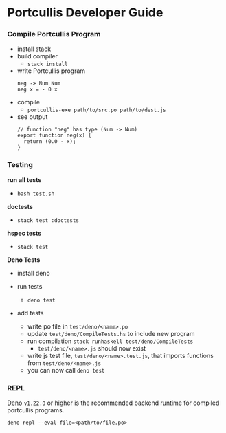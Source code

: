 # Portcullis Developer Guide

### Compile Portcullis Program

- install stack
- build compiler
  - `stack install`
- write Portcullis program
  ```
  neg -> Num Num
  neg x = - 0 x
  ```
- compile
  - `portcullis-exe path/to/src.po path/to/dest.js`
- see output
  ```
  // function "neg" has type (Num -> Num)
  export function neg(x) {
    return (0.0 - x);
  }
  ```

### Testing

**run all tests**

- `bash test.sh`

**doctests**

- `stack test :doctests`

**hspec tests**

- `stack test`

**Deno Tests**

- install deno
- run tests
  - `deno test`

- add tests
  - write po file in `test/deno/<name>.po`
  - update `test/deno/CompileTests.hs` to include new program
  - run compilation `stack runhaskell test/deno/CompileTests`
    - `test/deno/<name>.js` should now exist
  - write js test file, `test/deno/<name>.test.js`, that imports functions from
    `test/deno/<name>.js`
  - you can now call `deno test`

### REPL

[Deno](https://deno.land/manual@v1.22.0) `v1.22.0` or higher is the recommended
backend runtime for compiled portcullis programs.

    deno repl --eval-file=<path/to/file.po>
